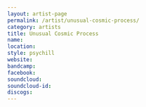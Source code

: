 ```yaml
---
layout: artist-page
permalink: /artist/unusual-cosmic-process/
category: artists
title: Unusual Cosmic Process
name: 
location: 
style: psychill
website: 
bandcamp: 
facebook: 
soundcloud: 
soundcloud-id: 
discogs: 
---
```

